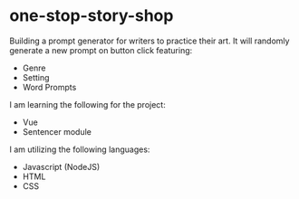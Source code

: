 # one-stop-story-shop
Building a prompt generator for writers to practice their art. It will randomly generate a new prompt on button click featuring:
- Genre
- Setting
- Word Prompts

I am learning the following for the project:
- Vue
- Sentencer module

I am utilizing the following languages:
- Javascript (NodeJS)
- HTML
- CSS
